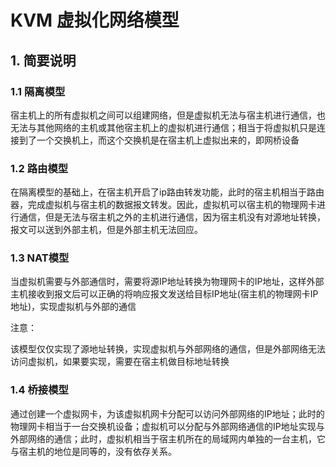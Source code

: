 # KVM 虚拟化网络模型

## 1. 简要说明

### 1.1 隔离模型

宿主机上的所有虚拟机之间可以组建网络，但是虚拟机无法与宿主机进行通信，也无法与其他网络的主机或其他宿主机上的虚拟机进行通信；相当于将虚拟机只是连接到了一个交换机上，而这个交换机是在宿主机上虚拟出来的，即网桥设备

### 1.2 路由模型

在隔离模型的基础上，在宿主机开启了ip路由转发功能，此时的宿主机相当于路由器，完成虚拟机与宿主机的数据报文转发。因此，虚拟机可以宿主机的物理网卡进行通信，但是无法与宿主机之外的主机进行通信，因为宿主机没有对源地址转换，报文可以送到外部主机，但是外部主机无法回应。

### 1.3 NAT模型

当虚拟机需要与外部通信时，需要将源IP地址转换为物理网卡的IP地址，这样外部主机接收到报文后可以正确的将响应报文发送给目标IP地址(宿主机的物理网卡IP地址)，实现虚拟机与外部的通信

注意：

该模型仅仅实现了源地址转换，实现虚拟机与外部网络的通信，但是外部网络无法访问虚拟机，如果要实现，需要在宿主机做目标地址转换

### 1.4 桥接模型

通过创建一个虚拟网卡，为该虚拟机网卡分配可以访问外部网络的IP地址；此时的物理网卡相当于一台交换机设备；虚拟机可以分配与外部网络通信的IP地址实现与外部网络的通信；此时，虚拟机相当于宿主机所在的局域网内单独的一台主机，它与宿主机的地位是同等的，没有依存关系。
